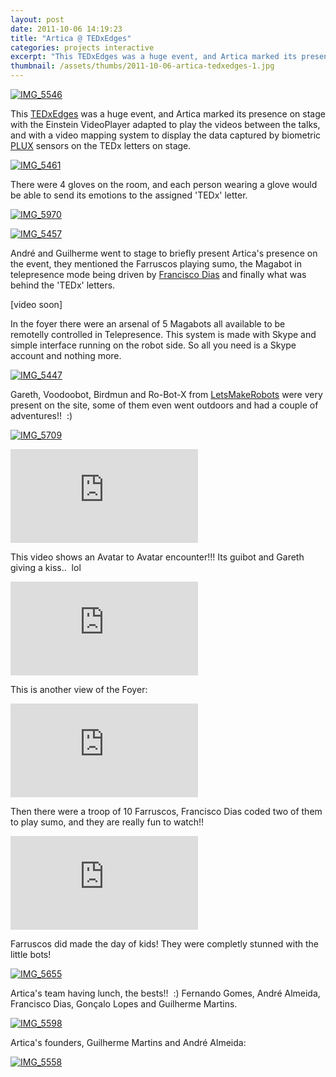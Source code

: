 ```yaml
---
layout: post
date: 2011-10-06 14:19:23
title: "Artica @ TEDxEdges"
categories: projects interactive
excerpt: "This TEDxEdges was a huge event, and Artica marked its presence on stage with the Einstein VideoPlayer adapted to play the videos between the talks, and with a video mapping system to display the data captured by biometric PLUX sensors on the TEDx letters on stage."
thumbnail: /assets/thumbs/2011-10-06-artica-tedxedges-1.jpg
---
```


<a title="IMG_5546 by guibot, on Flickr" href="http://www.flickr.com/photos/guibot/6216783099/"><img class="postimage" alt="IMG_5546" src="/assets/images/2011-10-06-artica-tedxedges-1.jpg"/></a>

This <a href="http://tedxedges.com/">TEDxEdges</a> was a huge event, and Artica marked its presence on stage with the Einstein VideoPlayer adapted to play the videos between the talks, and with a video mapping system to display the data captured by biometric <a href="http://www.plux.info/">PLUX</a> sensors on the TEDx letters on stage.

<a href="http://www.flickr.com/photos/guibot/6217300346/" title="IMG_5461 by guibot, on Flickr"><img class="postimage" alt="IMG_5461" src="/assets/images/2011-10-06-artica-tedxedges-2.jpg"/></a>

There were 4 gloves on the room, and each person wearing a glove would be able to send its emotions to the assigned 'TEDx' letter.

<a href="http://www.flickr.com/photos/guibot/6217306614/" title="IMG_5970 by guibot, on Flickr"><img class="postimage" alt="IMG_5970" src="/assets/images/2011-10-06-artica-tedxedges-3.jpg"/></a>

<a href="http://www.flickr.com/photos/guibot/6217300882/" title="IMG_5457 by guibot, on Flickr"><img class="postimage" alt="IMG_5457" src="/assets/images/2011-10-06-artica-tedxedges-4.jpg"/></a>

André and Guilherme went to stage to briefly present Artica's presence on the event, they mentioned the Farruscos playing sumo, the Magabot in telepresence mode being driven by <a href="http://www.franciscodias.net/">Francisco Dias</a> and finally what was behind the 'TEDx' letters.

[video soon]

In the foyer there were an arsenal of 5 Magabots all available to be remotelly controlled in Telepresence. This system is made with Skype and simple interface running on the robot side. So all you need is a Skype account and nothing more.

<a href="http://www.flickr.com/photos/guibot/6217322710/" title="IMG_5447 by guibot, on Flickr"><img class="postimage" alt="IMG_5447" src="/assets/images/2011-10-06-artica-tedxedges-5.jpg"/></a>

Gareth, Voodoobot, Birdmun and Ro-Bot-X from <a href="http://letsmakerobots.com/">LetsMakeRobots</a> were very present on the site, some of them even went outdoors and had a couple of adventures!!  :)

<a href="http://www.flickr.com/photos/guibot/6217304668/" title="IMG_5709 by guibot, on Flickr"><img class="postimage" alt="IMG_5709" src="/assets/images/2011-10-06-artica-tedxedges-6.jpg"/></a>

<div class="video-container"><iframe src="http://www.youtube.com/embed/Tb0_LNOCfZU" frameborder="0" allowfullscreen></iframe></div>

This video shows an Avatar to Avatar encounter!!! Its guibot and Gareth giving a kiss..  lol

<div class="video-container"><iframe src="http://www.youtube.com/embed/jbHSPCqHx3c" frameborder="0" allowfullscreen></iframe></div>

This is another view of the Foyer:

<div class="video-container"><iframe src="http://www.youtube.com/embed/yc4xTOzeZK4" frameborder="0" allowfullscreen></iframe></div>

Then there were a troop of 10 Farruscos, Francisco Dias coded two of them to play sumo, and they are really fun to watch!!

<div class="video-container"><iframe src="http://www.youtube.com/embed/EFdLDcqZ6rs" frameborder="0" allowfullscreen></iframe></div>

Farruscos did made the day of kids! They were completly stunned with the little bots!

<a href="http://www.flickr.com/photos/guibot/6217303940/" title="IMG_5655 by guibot, on Flickr"><img class="postimage" alt="IMG_5655" src="/assets/images/2011-10-06-artica-tedxedges-7.jpg"/></a>

Artica's team having lunch, the bests!!  :)  Fernando Gomes, André Almeida, Francisco Dias, Gonçalo Lopes and Guilherme Martins.

<a href="http://www.flickr.com/photos/guibot/6216782741/" title="IMG_5598 by guibot, on Flickr"><img class="postimage" alt="IMG_5598" src="/assets/images/2011-10-06-artica-tedxedges-8.jpg"/></a>

Artica's founders, Guilherme Martins and André Almeida:

<a href="http://www.flickr.com/photos/guibot/6217302320/" title="IMG_5558 by guibot, on Flickr"><img class="postimage" alt="IMG_5558" src="/assets/images/2011-10-06-artica-tedxedges-9.jpg"/></a>
